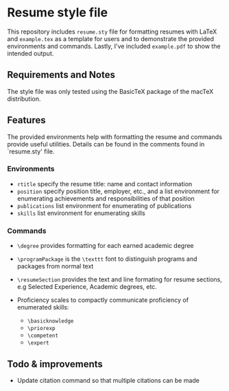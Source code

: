 # Resume style file

This repository includes `resume.sty` file for formatting resumes
with LaTeX and `example.tex` as a template for users and to 
demonstrate the provided environments and commands.  Lastly, 
I've included `example.pdf` to show the intended output.  

## Requirements and Notes

The style file was only tested using the BasicTeX package of the
macTeX distribution.

## Features

The provided environments help with formatting the resume and
commands provide useful utilities.  Details can be found in the
comments found in `resume.sty' file.

### Environments

* `rtitle` specify the resume title: name and contact information
* `position` specify position title, employer, etc., and a 
    list environment for enumerating achievements and responsibilities
    of that position
* `publications` list environment for enumerating of publications
* `skills` list environment for enumerating skills

### Commands

* `\degree` provides formatting for each earned academic degree
* `\programPackage` is the `\texttt` font to distinguish programs
    and packages from normal text
* `\resumeSection` provides the text and line formating for resume 
    sections, e.g Selected Experience, Academic degrees, etc.
* Proficiency scales to compactly communicate proficiency of 
    enumerated skills:

    - `\basicknowledge`
    - `\priorexp`
    - `\competent`
    - `\expert`


## Todo & improvements

* Update citation command so that multiple citations can be made

